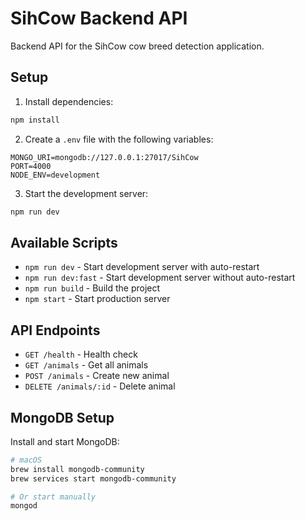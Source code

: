 # SihCow Backend API

Backend API for the SihCow cow breed detection application.

## Setup

1. Install dependencies:
```bash
npm install
```

2. Create a `.env` file with the following variables:
```env
MONGO_URI=mongodb://127.0.0.1:27017/SihCow
PORT=4000
NODE_ENV=development
```

3. Start the development server:
```bash
npm run dev
```

## Available Scripts

- `npm run dev` - Start development server with auto-restart
- `npm run dev:fast` - Start development server without auto-restart
- `npm run build` - Build the project
- `npm start` - Start production server

## API Endpoints

- `GET /health` - Health check
- `GET /animals` - Get all animals
- `POST /animals` - Create new animal
- `DELETE /animals/:id` - Delete animal

## MongoDB Setup

Install and start MongoDB:
```bash
# macOS
brew install mongodb-community
brew services start mongodb-community

# Or start manually
mongod
```

